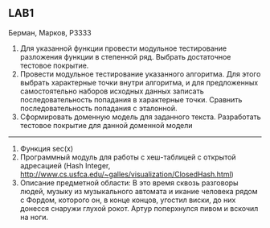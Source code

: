 ## LAB1
Берман, Марков, P3333

1. Для указанной функции провести модульное тестирование разложения функции в степенной ряд. Выбрать достаточное тестовое покрытие.
2. Провести модульное тестирование указанного алгоритма. Для этого выбрать характерные точки внутри алгоритма, и для предложенных самостоятельно наборов исходных данных записать последовательность попадания в характерные точки. Сравнить последовательность попадания с эталонной.
3. Сформировать доменную модель для заданного текста.  Разработать тестовое покрытие для данной доменной модели
---
1. Функция sec(x)
2. Программный модуль для работы с хеш-таблицей с открытой адресацией (Hash Integer, http://www.cs.usfca.edu/~galles/visualization/ClosedHash.html)
3. Описание предметной области:
В это время сквозь разговоры людей, музыку из музыкального автомата и икание человека рядом с Фордом, которого он, в конце концов, угостил виски, до них донесся снаружи глухой рокот. Артур поперхнулся пивом и вскочил на ноги.
